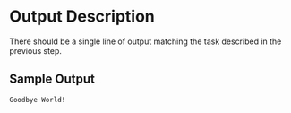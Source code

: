 # Output Description

There should be a single line of output matching the task described in the previous step.

## Sample Output

```
Goodbye World!
```
